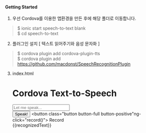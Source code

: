 #### Getting Started
1. 우선 Cordova를 이용한 앱환경을 만든 후에 해당 폴더로 이동합니다.
>$ ionic start speech-to-text blank<br/>
$ cd speech-to-text

2. 플러그인 설치 [ 텍스트 읽어주기와 음성 문자화 ]
>$ cordova plugin add cordova-plugin-tts<br/>
$ cordova plugin add https://github.com/macdonst/SpeechRecognitionPlugin

3. index.html
        <body ng-app="starter">
            <ion-pane ng-controller="AppCtrl">
                <ion-header-bar class="bar-stable">
                    <h1 class="title">Cordova Text-to-Speech</h1>
                </ion-header-bar>
                <ion-content class="padding">
                    <div class="list list-inset">
                        <label class="item item-input">
                            <i class="icon ion-speakerphone placeholder-icon"></i>
                            <input type="text" placeholder="Let me speak..." ng-model="data.speechText">
                        </label>
                    </div>
                    <button class="button button-full button-positive" ng-click="speakText()"> Speak! </button>
                    <button class="button button-full button-positive"ng-click="record()"> Record </button>
                        <div class="card">
                            <div class="item item-text-wrap"> {{recognizedText}} </div>
                        </div>
                </ion-content>
            </ion-pane>
        </body>

